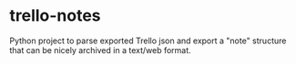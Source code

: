 # trello-notes

Python project to parse exported Trello json and export a "note" structure that can be nicely archived in a text/web format.